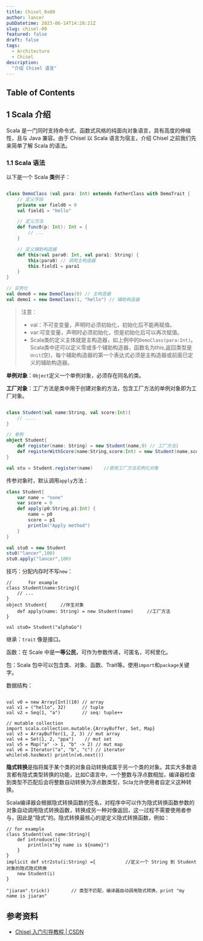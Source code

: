 ```yaml
---
title: Chisel_0x00
author: lancer
pubDatetime: 2023-06-14T14:28:21Z
slug: chisel-00
featured: false
draft: false
tags:
  - Architecture
  - Chisel
description:
  "介绍 Chisel 语言"
---
```


## Table of Contents

## 1 Scala 介绍

Scala 是一门同时支持命令式、函数式风格的纯面向对象语言，具有高度的伸缩性，且与 Java 兼容。由于 Chisel 以 Scala 语言为宿主，介绍 Chisel 之前我们先来简单了解 Scala 的语法。


### 1.1 Scala 语法

以下是一个 Scala **类**例子：

```scala

class DemoClass (val para: Int) extends FatherClass with DemoTrait {
    // 定义字段
    private var field0 = 0
    val field1 = "hello"

    // 定义方法
    def func0(p: Int): Int = {
        // ...
    }

    // 定义辅助构造器
    def this(val para0: Int, val para1: String) {
        this(para0) // 调用主构造器
        this.field1 = para1
    }
}

// 实例化
val demo0 = new DemoClass(0) // 主构造器
val demo1 = new DemoClass(1, "hello") // 辅助构造器
```

> 注意：
> - val：不可变变量，声明时必须初始化，初始化后不能再赋值。
> - var:可变变量，声明时必须初始化，但是初始化后可以再次赋值。
> - Scala类的定义主体就是主构造器，如上例中的`DemoClass(para:Int)`。Scala类中还可以定义零或多个辅助构造器，函数名为this,返回类型是`Unit`(空)，每个辅助构造器的第一个表达式必须是主构造器或前面已定义的辅助构造器。


**单例对象**：`Object`定义一个单例对象，必须存在同名的类。

**工厂对象**：工厂方法是类中用于创建对象的方法，包含工厂方法的单例对象即为工厂对象。

```scala

class Student(val name:String, val score:Int){
    // ....
}

// 单例
object Student{
    def register(name: String) = new Student(name,0) // 工厂方法1
    def registerWithScore(name:String,score:Int) = new Student(name,score)  // 工厂方法2
}

val stu = Student.register(name)    //使用工厂方法实例化对象


```

传参对象时，默认调用`apply`方法：

```scala
class Student{
    var name = "none"
    var score = 0
    def apply(p0:String,p1:Int) {
        name = p0
        score = p1
        println("Apply method")
    }
}

val stu0 = new Student
stu0("lancer",100)
stu0.apply("lancer",100)

```

技巧：分配内存时不写`new`：

```
//      for example
class Student(name:String){
    // ...
}
object Student{     //伴生对象
    def apply(name: String) = new Student(name)     //工厂方法
}

val stu0= Student("alphaGo")

```

继承：`trait` 像是接口。

函数：在 Scale 中是**一等公民**，可作为参数传递，可匿名，可柯里化。

包：Scala 包中可以包含类、对象、函数、Trait等。使用`import`和`package`关键字。

数据结构：

```scale

val v0 = new Array[Int](10) // array
val v1 = ("hello", 32)      // tuple
val v2 = Seq(1, "a")        // seq: tuple++

// mutable collection
import scala.collection.mutable.{ArrayBuffer, Set, Map}
val v3 = ArrayBuffer(1, 2, 3) // mut array
val v4 = Set(1, 2, "ppa")    // mut set
val v5 = Map("a" -> 1, "b" -> 2) // mut map
val v6 = Iterator("a", "b", "c") // iterator
while(v6.hasNext) println(v6.next())

```

**隐式转换**是指将属于某个类的对象自动转换成属于另一个类的对象。其实大多数语言都有隐式类型转换的功能，比如C语言中，一个整数与浮点数相加，编译器检查到类型不匹配后会将整数自动转换为浮点数类型，Scla允许使用者自定义这种转换。

Scala编译器会根据隐式转换函数的签名，对程序中可以作为隐式转换函数参数的对象自动调用隐式转换函数，转换成另一种对像返回，这一过程不需要使用者参与，因此是“隐式”的。隐式转换最核心的是定义隐式转换函数，例如：

```
// for example
class Student(val name:String){             
    def introduce(){
        println(s"my name is ${name}")
    }
}
implicit def str2stu(i:String) ={           //定义一个 String 到 Student 对象的隐式隐式转换
    new Student(i)
}

"jiaran".trick()        // 类型不匹配，编译器自动调用隐式转换，print "my name is jiaran"

```


## 参考资料

- [Chisel 入门引导教程 | CSDN](https://zhuanlan.zhihu.com/p/567818196)
